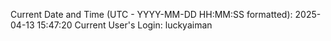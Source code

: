 Current Date and Time (UTC - YYYY-MM-DD HH:MM:SS formatted): 2025-04-13 15:47:20
Current User's Login: luckyaiman
